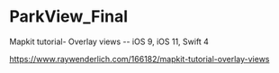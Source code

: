 # ParkView_Final

Mapkit tutorial- Overlay views -- iOS 9, iOS 11, Swift 4

https://www.raywenderlich.com/166182/mapkit-tutorial-overlay-views


